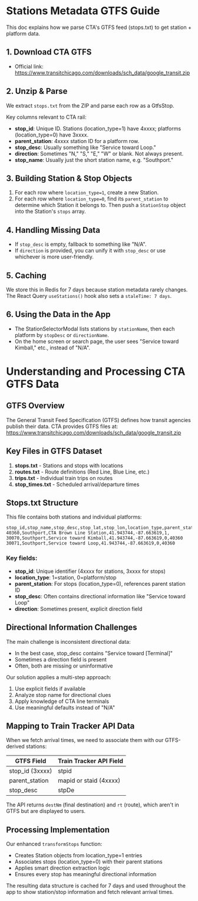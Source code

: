 # Stations Metadata GTFS Guide

This doc explains how we parse CTA's GTFS feed (stops.txt) to get station + platform data.

## 1. Download CTA GTFS
- Official link: https://www.transitchicago.com/downloads/sch_data/google_transit.zip

## 2. Unzip & Parse
We extract `stops.txt` from the ZIP and parse each row as a GtfsStop.

Key columns relevant to CTA rail:
- **stop_id**: Unique ID. Stations (location_type=1) have 4xxxx; platforms (location_type=0) have 3xxxx.
- **parent_station**: 4xxxx station ID for a platform row.
- **stop_desc**: Usually something like "Service toward Loop."
- **direction**: Sometimes "N," "S," "E," "W" or blank. Not always present.
- **stop_name**: Usually just the short station name, e.g. "Southport."

## 3. Building Station & Stop Objects
1. For each row where `location_type=1`, create a new Station.
2. For each row where `location_type=0`, find its `parent_station` to determine which Station it belongs to. Then push a `StationStop` object into the Station's `stops` array.

## 4. Handling Missing Data
- If `stop_desc` is empty, fallback to something like "N/A".
- If `direction` is provided, you can unify it with `stop_desc` or use whichever is more user-friendly.

## 5. Caching
We store this in Redis for 7 days because station metadata rarely changes. The React Query `useStations()` hook also sets a `staleTime: 7 days`.

## 6. Using the Data in the App
- The StationSelectorModal lists stations by `stationName`, then each platform by `stopDesc` or `directionName`.
- On the home screen or search page, the user sees "Service toward Kimball," etc., instead of "N/A".


# Understanding and Processing CTA GTFS Data

## GTFS Overview

The General Transit Feed Specification (GTFS) defines how transit agencies publish their data. CTA provides GTFS files at:
https://www.transitchicago.com/downloads/sch_data/google_transit.zip

## Key Files in GTFS Dataset

1. **stops.txt** - Stations and stops with locations
2. **routes.txt** - Route definitions (Red Line, Blue Line, etc.)
3. **trips.txt** - Individual train trips on routes
4. **stop_times.txt** - Scheduled arrival/departure times

## Stops.txt Structure

This file contains both stations and individual platforms:

```csv
stop_id,stop_name,stop_desc,stop_lat,stop_lon,location_type,parent_station
40360,Southport,CTA Brown Line Station,41.943744,-87.663619,1,
30070,Southport,Service toward Kimball,41.943744,-87.663619,0,40360
30071,Southport,Service toward Loop,41.943744,-87.663619,0,40360
```

### Key fields:

- **stop_id**: Unique identifier (4xxxx for stations, 3xxxx for stops)
- **location_type**: 1=station, 0=platform/stop
- **parent_station**: For stops (location_type=0), references parent station ID
- **stop_desc**: Often contains directional information like "Service toward Loop"
- **direction**: Sometimes present, explicit direction field

## Directional Information Challenges

The main challenge is inconsistent directional data:

- In the best case, stop_desc contains "Service toward [Terminal]"
- Sometimes a direction field is present
- Often, both are missing or uninformative

Our solution applies a multi-step approach:

1. Use explicit fields if available
2. Analyze stop name for directional clues
3. Apply knowledge of CTA line terminals
4. Use meaningful defaults instead of "N/A"

## Mapping to Train Tracker API Data

When we fetch arrival times, we need to associate them with our GTFS-derived stations:

| GTFS Field | Train Tracker API Field |
|------------|-------------------------|
| stop_id (3xxxx) | stpid |
| parent_station | mapid or staid (4xxxx) |
| stop_desc | stpDe |

The API returns `destNm` (final destination) and `rt` (route), which aren't in GTFS but are displayed to users.

## Processing Implementation

Our enhanced `transformStops` function:

- Creates Station objects from location_type=1 entries
- Associates stops (location_type=0) with their parent stations
- Applies smart direction extraction logic
- Ensures every stop has meaningful directional information

The resulting data structure is cached for 7 days and used throughout the app to show station/stop information and fetch relevant arrival times.